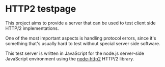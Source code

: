 HTTP2 testpage
==============

This project aims to provide a server that can be used to test client side HTTP/2 implementations.

One of the most important aspects is handling protocol errors, since it's something that's usually
hard to test without special server side software.

This test server is written in JavaScript for the node.js server-side JavaScript environment using
the [node-http2](https://github.com/molnarg/node-http2) HTTP/2 library.
